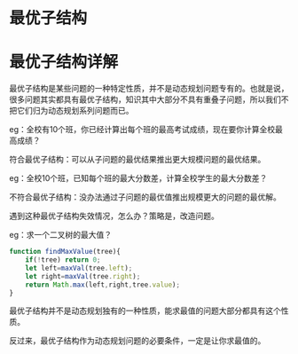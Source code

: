 # 最优子结构

# 最优子结构详解

最优子结构是某些问题的一种特定性质，并不是动态规划问题专有的。也就是说，很多问题其实都具有最优子结构，知识其中大部分不具有重叠子问题，所以我们不把它们归为动态规划系列问题而已。

eg：全校有10个班，你已经计算出每个班的最高考试成绩，现在要你计算全校最高成绩？

符合最优子结构：可以从子问题的最优结果推出更大规模问题的最优结果。

eg：全校10个班，已知每个班的最大分数差，计算全校学生的最大分数差？

不符合最优子结构：没办法通过子问题的最优值推出规模更大的问题的最优解。

遇到这种最优子结构失效情况，怎么办？策略是，改造问题。

eg：求一个二叉树的最大值？

```js
function findMaxValue(tree){
    if(!tree) return 0;
    let left=maxVal(tree.left);
    let right=maxVal(tree.right);
    return Math.max(left,right,tree.value);
}
```

最优子结构并不是动态规划独有的一种性质，能求最值的问题大部分都具有这个性质。

反过来，最优子结构作为动态规划问题的必要条件，一定是让你求最值的。

